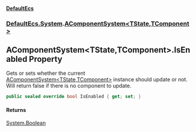 #### [DefaultEcs](./index.md 'index')
### [DefaultEcs.System](./DefaultEcs-System.md 'DefaultEcs.System').[AComponentSystem&lt;TState,TComponent&gt;](./DefaultEcs-System-AComponentSystem-TState_TComponent-.md 'DefaultEcs.System.AComponentSystem&lt;TState,TComponent&gt;')
## AComponentSystem&lt;TState,TComponent&gt;.IsEnabled Property
Gets or sets whether the current [AComponentSystem&lt;TState,TComponent&gt;](./DefaultEcs-System-AComponentSystem-TState_TComponent-.md 'DefaultEcs.System.AComponentSystem&lt;TState,TComponent&gt;') instance should update or not.  
Will return false if there is no component to update.  
```C#
public sealed override bool IsEnabled { get; set; }
```
#### Returns
[System.Boolean](https://docs.microsoft.com/en-us/dotnet/api/System.Boolean 'System.Boolean')  
